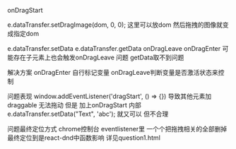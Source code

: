 onDragStart

e.dataTransfer.setDragImage(dom, 0, 0);
这里可以放dom 然后拖拽的图像就变成指定dom


e.dataTransfer.setData
e.dataTransfer.getData
onDragLeave onDragEnter
可能存在子元素上也会触发onDragLeave 问题
getData取不到问题  

解决方案 onDragEnter 自行标记变量  onDragLeave判断变量是否激活状态来控制



问题表现
window.addEventListener('dragStart', () => {})
导致其他元素加 draggable  无法拖动
但是 加上onDragStart 内部       e.dataTransfer.setData("Text", 'abc');
就又可以 但不合理

问题最终定位方式 chrome控制台 eventlistener里 一个个把拖拽相关的全部删掉 最终定位到是react-dnd中函数影响
详见question1.html

